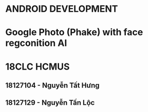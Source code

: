 # ANDROID DEVELOPMENT
# Google Photo (Phake) with face regconition AI

# 18CLC HCMUS
## 18127104 - Nguyễn Tất Hưng
## 18127129 - Nguyễn Tấn Lộc
